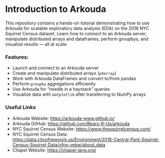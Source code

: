 # Introduction to Arkouda

This repository contains a hands-on tutorial demonstrating how to use Arkouda for scalable exploratory data analysis (EDA) on the 2018 NYC Squirrel Census dataset. Learn how to connect to an Arkouda server, manipulate distributed arrays and dataframes, perform groupbys, and visualize results — all at scale.

### Features:

- Launch and connect to an Arkouda server
- Create and manipulate distributed arrays (`pdarray`)
- Work with Arkouda DataFrames and convert to/from pandas
- Perform `groupby` aggregations efficiently
- Use Arkouda for “needle in a haystack” queries
- Visualize data with `matplotlib` after transferring to NumPy arrays

### Useful Links

- Arkouda Website: https://arkouda-www.github.io/
- Arkouda GitHub: https://github.com/Bears-R-Us/arkouda
- NYC Squirrel Census Website: https://www.thesquirrelcensus.com/
- NYC Squirrel Census Data: https://data.cityofnewyork.us/Environment/2018-Central-Park-Squirrel-Census-Squirrel-Data/vfnx-vebw/about_data
- Chapel Website: https://chapel-lang.org/